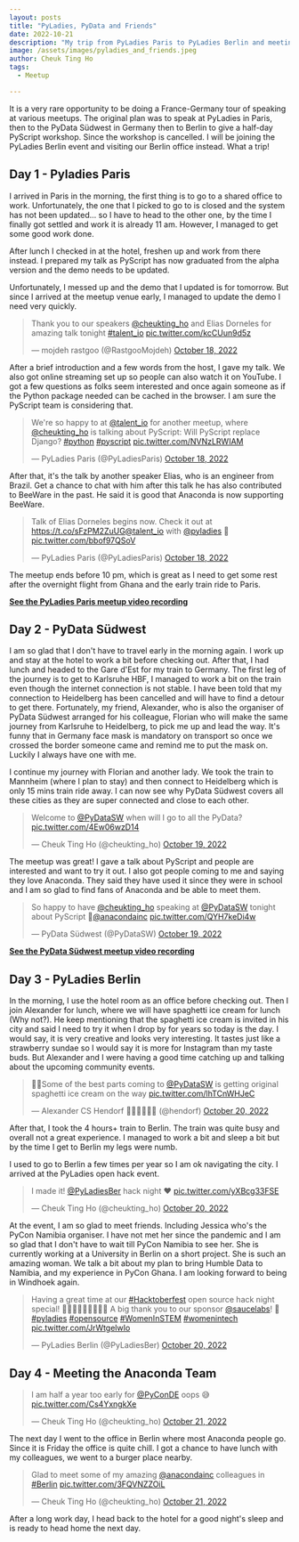 ```yaml
---
layout: posts
title: "PyLadies, PyData and Friends"
date: 2022-10-21
description: "My trip from PyLadies Paris to PyLadies Berlin and meeting a lot of awesome people."
image: /assets/images/pyladies_and_friends.jpeg
author: Cheuk Ting Ho
tags:
  - Meetup

---
```


It is a very rare opportunity to be doing a France-Germany tour of speaking at various meetups. The original plan was to speak at PyLadies in Paris, then to the PyData Südwest in Germany then to Berlin to give a half-day PyScript workshop. Since the workshop is cancelled. I will be joining the PyLadies Berlin event and visiting our Berlin office instead. What a trip!

## Day 1 - Pyladies Paris

I arrived in Paris in the morning, the first thing is to go to a shared office to work. Unfortunately, the one that I picked to go to is closed and the system has not been updated... so I have to head to the other one, by the time I finally got settled and work it is already 11 am. However, I managed to get some good work done.

After lunch I checked in at the hotel, freshen up and work from there instead. I prepared my talk as PyScript has now graduated from the alpha version and the demo needs to be updated.

Unfortunately, I messed up and the demo that I updated is for tomorrow. But since I arrived at the meetup venue early, I managed to update the demo I need very quickly.

<blockquote class="twitter-tweet"><p lang="en" dir="ltr">Thank you to our speakers <a href="https://twitter.com/cheukting_ho?ref_src=twsrc%5Etfw">@cheukting_ho</a> and Elias Dorneles for amazing talk tonight <a href="https://twitter.com/hashtag/talent_io?src=hash&amp;ref_src=twsrc%5Etfw">#talent_io</a> <a href="https://t.co/kcCUun9d5z">pic.twitter.com/kcCUun9d5z</a></p>&mdash; mojdeh rastgoo (@RastgooMojdeh) <a href="https://twitter.com/RastgooMojdeh/status/1582437058735648770?ref_src=twsrc%5Etfw">October 18, 2022</a></blockquote> <script async src="https://platform.twitter.com/widgets.js" charset="utf-8"></script>

After a brief introduction and a few words from the host, I gave my talk. We also got online streaming set up so people can also watch it on YouTube. I got a few questions as folks seem interested and once again someone as if the Python package needed can be cached in the browser. I am sure the PyScript team is considering that.

<blockquote class="twitter-tweet"><p lang="en" dir="ltr">We&#39;re so happy to at <a href="https://twitter.com/talent_io?ref_src=twsrc%5Etfw">@talent_io</a> for another meetup, where <a href="https://twitter.com/cheukting_ho?ref_src=twsrc%5Etfw">@cheukting_ho</a> is talking about PyScript: Will PyScript replace Django? <a href="https://twitter.com/hashtag/python?src=hash&amp;ref_src=twsrc%5Etfw">#python</a> <a href="https://twitter.com/hashtag/pyscript?src=hash&amp;ref_src=twsrc%5Etfw">#pyscript</a> <a href="https://t.co/NVNzLRWIAM">pic.twitter.com/NVNzLRWIAM</a></p>&mdash; PyLadies Paris (@PyLadiesParis) <a href="https://twitter.com/PyLadiesParis/status/1582425701214728192?ref_src=twsrc%5Etfw">October 18, 2022</a></blockquote> <script async src="https://platform.twitter.com/widgets.js" charset="utf-8"></script>

After that, it's the talk by another speaker Elias, who is an engineer from Brazil. Get a chance to chat with him after this talk he has also contributed to BeeWare in the past. He said it is good that Anaconda is now supporting BeeWare.

<blockquote class="twitter-tweet"><p lang="en" dir="ltr">Talk of Elias Dorneles begins now. Check it out at <a href="https://t.co/sFzPM2ZuUG">https://t.co/sFzPM2ZuUG</a><a href="https://twitter.com/talent_io?ref_src=twsrc%5Etfw">@talent_io</a> with <a href="https://twitter.com/pyladies?ref_src=twsrc%5Etfw">@pyladies</a> 💚 <a href="https://t.co/bbof97QSoV">pic.twitter.com/bbof97QSoV</a></p>&mdash; PyLadies Paris (@PyLadiesParis) <a href="https://twitter.com/PyLadiesParis/status/1582429966624444416?ref_src=twsrc%5Etfw">October 18, 2022</a></blockquote> <script async src="https://platform.twitter.com/widgets.js" charset="utf-8"></script>

The meetup ends before 10 pm, which is great as I need to get some rest after the overnight flight from Ghana and the early train ride to Paris.

**[See the PyLadies Paris meetup video recording](https://cheuk.dev/videos/MqctbU9lMTU/)**

## Day 2 - PyData Südwest

I am so glad that I don't have to travel early in the morning again. I work up and stay at the hotel to work a bit before checking out. After that, I had lunch and headed to the Gare d'Est for my train to Germany. The first leg of the journey is to get to Karlsruhe HBF, I managed to work a bit on the train even though the internet connection is not stable. I have been told that my connection to Heidelberg has been cancelled and will have to find a detour to get there. Fortunately, my friend, Alexander, who is also the organiser of PyData Südwest arranged for his colleague, Florian who will make the same journey from Karlsruhe to Heidelberg, to pick me up and lead the way. It's funny that in Germany face mask is mandatory on transport so once we crossed the border someone came and remind me to put the mask on. Luckily I always have one with me.

I continue my journey with Florian and another lady. We took the train to Mannheim (where I plan to stay) and then connect to Heidelberg which is only 15 mins train ride away. I can now see why PyData Südwest covers all these cities as they are super connected and close to each other.

<blockquote class="twitter-tweet"><p lang="en" dir="ltr">Welcome to <a href="https://twitter.com/PyDataSW?ref_src=twsrc%5Etfw">@PyDataSW</a> when will I go to all the PyData? <a href="https://t.co/4Ew06wzD14">pic.twitter.com/4Ew06wzD14</a></p>&mdash; Cheuk Ting Ho (@cheukting_ho) <a href="https://twitter.com/cheukting_ho/status/1582772135860539392?ref_src=twsrc%5Etfw">October 19, 2022</a></blockquote> <script async src="https://platform.twitter.com/widgets.js" charset="utf-8"></script>

The meetup was great! I gave a talk about PyScript and people are interested and want to try it out. I also got people coming to me and saying they love Anaconda. They said they have used it since they were in school and I am so glad to find fans of Anaconda and be able to meet them.

<blockquote class="twitter-tweet"><p lang="en" dir="ltr">So happy to have ⁦<a href="https://twitter.com/cheukting_ho?ref_src=twsrc%5Etfw">@cheukting_ho</a>⁩ speaking at ⁦<a href="https://twitter.com/PyDataSW?ref_src=twsrc%5Etfw">@PyDataSW</a>⁩ tonight about PyScript 🚀⁦<a href="https://twitter.com/anacondainc?ref_src=twsrc%5Etfw">@anacondainc</a>⁩ <a href="https://t.co/QYH7keDi4w">pic.twitter.com/QYH7keDi4w</a></p>&mdash; PyData Südwest (@PyDataSW) <a href="https://twitter.com/PyDataSW/status/1582775238693355520?ref_src=twsrc%5Etfw">October 19, 2022</a></blockquote> <script async src="https://platform.twitter.com/widgets.js" charset="utf-8"></script>

**[See the PyData Südwest meetup video recording](https://cheuk.dev/videos/hwR2taWOINM/)**

## Day 3 - PyLadies Berlin

In the morning, I use the hotel room as an office before checking out. Then I join Alexander for lunch, where we will have spaghetti ice cream for lunch (Why not?). He keep mentioning that the spaghetti ice cream is invited in his city and said I need to try it when I drop by for years so today is the day. I would say, it is very creative and looks very interesting. It tastes just like a strawberry sundae so I would say it is more for Instagram than my taste buds. But Alexander and I were having a good time catching up and talking about the upcoming community events.

<blockquote class="twitter-tweet"><p lang="en" dir="ltr">🍝🍦Some of the best parts coming to ⁦<a href="https://twitter.com/PyDataSW?ref_src=twsrc%5Etfw">@PyDataSW</a>⁩ is getting original spaghetti ice cream on the way <a href="https://t.co/lhTCnWHJeC">pic.twitter.com/lhTCnWHJeC</a></p>&mdash; Alexander CS Hendorf 🏳️‍🌈🇪🇺💙💛 (@hendorf) <a href="https://twitter.com/hendorf/status/1583036814428082177?ref_src=twsrc%5Etfw">October 20, 2022</a></blockquote> <script async src="https://platform.twitter.com/widgets.js" charset="utf-8"></script>

After that, I took the 4 hours+ train to Berlin. The train was quite busy and overall not a great experience. I managed to work a bit and sleep a bit but by the time I get to Berlin my legs were numb.

I used to go to Berlin a few times per year so I am ok navigating the city. I arrived at the PyLadies open hack event.

<blockquote class="twitter-tweet"><p lang="en" dir="ltr">I made it! <a href="https://twitter.com/PyLadiesBer?ref_src=twsrc%5Etfw">@PyLadiesBer</a> hack night ❤️ <a href="https://t.co/yXBcg33FSE">pic.twitter.com/yXBcg33FSE</a></p>&mdash; Cheuk Ting Ho (@cheukting_ho) <a href="https://twitter.com/cheukting_ho/status/1583145856529682433?ref_src=twsrc%5Etfw">October 20, 2022</a></blockquote> <script async src="https://platform.twitter.com/widgets.js" charset="utf-8"></script>

At the event, I am so glad to meet friends. Including Jessica who's the PyCon Namibia organiser. I have not met her since the pandemic and I am so glad that I don't have to wait till PyCon Namibia to see her. She is currently working at a University in Berlin on a short project. She is such an amazing woman. We talk a bit about my plan to bring Humble Data to Namibia, and my experience in PyCon Ghana. I am looking forward to being in Windhoek again.

<blockquote class="twitter-tweet"><p lang="en" dir="ltr">Having a great time at our <a href="https://twitter.com/hashtag/Hacktoberfest?src=hash&amp;ref_src=twsrc%5Etfw">#Hacktoberfest</a> open source hack night special! 👩🏾‍💻👨🏾‍💻👩🏼‍💻 A big thank you to our sponsor <a href="https://twitter.com/saucelabs?ref_src=twsrc%5Etfw">@saucelabs</a>! 👏 <a href="https://twitter.com/hashtag/pyladies?src=hash&amp;ref_src=twsrc%5Etfw">#pyladies</a> <a href="https://twitter.com/hashtag/opensource?src=hash&amp;ref_src=twsrc%5Etfw">#opensource</a> <a href="https://twitter.com/hashtag/WomenInSTEM?src=hash&amp;ref_src=twsrc%5Etfw">#WomenInSTEM</a> <a href="https://twitter.com/hashtag/womenintech?src=hash&amp;ref_src=twsrc%5Etfw">#womenintech</a> <a href="https://t.co/JrWtgelwIo">pic.twitter.com/JrWtgelwIo</a></p>&mdash; PyLadies Berlin (@PyLadiesBer) <a href="https://twitter.com/PyLadiesBer/status/1583156448237801472?ref_src=twsrc%5Etfw">October 20, 2022</a></blockquote> <script async src="https://platform.twitter.com/widgets.js" charset="utf-8"></script>


## Day 4 - Meeting the Anaconda Team

<blockquote class="twitter-tweet"><p lang="en" dir="ltr">I am half a year too early for <a href="https://twitter.com/PyConDE?ref_src=twsrc%5Etfw">@PyConDE</a> oops 😅 <a href="https://t.co/Cs4YxngkXe">pic.twitter.com/Cs4YxngkXe</a></p>&mdash; Cheuk Ting Ho (@cheukting_ho) <a href="https://twitter.com/cheukting_ho/status/1583354637742399488?ref_src=twsrc%5Etfw">October 21, 2022</a></blockquote> <script async src="https://platform.twitter.com/widgets.js" charset="utf-8"></script>

The next day I went to the office in Berlin where most Anaconda people go. Since it is Friday the office is quite chill. I got a chance to have lunch with my colleagues, we went to a burger place nearby.

<blockquote class="twitter-tweet"><p lang="en" dir="ltr">Glad to meet some of my amazing <a href="https://twitter.com/anacondainc?ref_src=twsrc%5Etfw">@anacondainc</a> colleagues in <a href="https://twitter.com/hashtag/Berlin?src=hash&amp;ref_src=twsrc%5Etfw">#Berlin</a> <a href="https://t.co/3FQVNZZOiL">pic.twitter.com/3FQVNZZOiL</a></p>&mdash; Cheuk Ting Ho (@cheukting_ho) <a href="https://twitter.com/cheukting_ho/status/1583424797954183169?ref_src=twsrc%5Etfw">October 21, 2022</a></blockquote> <script async src="https://platform.twitter.com/widgets.js" charset="utf-8"></script>

After a long work day, I head back to the hotel for a good night's sleep and is ready to head home the next day.

